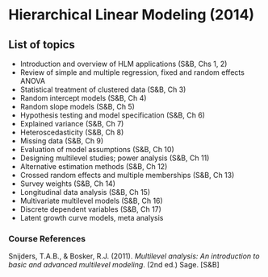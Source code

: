 Hierarchical Linear Modeling (2014)
===================================

## List of topics

* Introduction and overview of HLM applications (S&B, Chs 1, 2)
* Review of simple and multiple regression, fixed and random effects ANOVA
* Statistical treatment of clustered data (S&B, Ch 3)
* Random intercept models (S&B, Ch 4)
* Random slope models (S&B, Ch 5)
* Hypothesis testing and model specification (S&B, Ch 6)
* Explained variance (S&B, Ch 7)
* Heteroscedasticity (S&B, Ch 8)
* Missing data (S&B, Ch 9)
* Evaluation of model assumptions (S&B, Ch 10)
* Designing multilevel studies; power analysis (S&B, Ch 11)
* Alternative estimation methods (S&B, Ch 12)
* Crossed random effects and multiple memberships (S&B, Ch 13)
* Survey weights (S&B, Ch 14)
* Longitudinal data analysis (S&B, Ch 15)
* Multivariate multilevel models (S&B, Ch 16)
* Discrete dependent variables (S&B, Ch 17)
* Latent growth curve models, meta analysis

### Course References

Snijders, T.A.B., & Bosker, R.J. (2011). _Multilevel analysis: An introduction to basic and advanced multilevel modeling_. (2nd ed.) Sage. [S&B]
